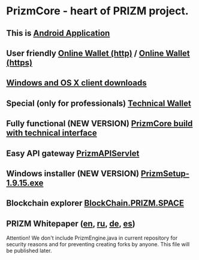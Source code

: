 # PrizmCore - heart of PRIZM project.

## This is [Android Application](http://tech.prizm-space.com/prizm.apk)

## User friendly [Online Wallet (http)](http://wallet.prizm-space.com/) / [Online Wallet (https)](https://wallet.prizm.space/)

## [Windows and OS X client downloads](http://94.130.167.158/loyalty/center/)

## Special (only for professionals) [Technical Wallet](http://tech.prizm-space.com/)

## Fully functional (NEW VERSION) [PrizmCore build with technical interface](http://tech.prizm.space/prizm-dist.tgz)

## Easy API gateway [PrizmAPIServlet](http://tech.prizm.space/prizmAPI.tgz)

## Windows installer (NEW VERSION) [PrizmSetup-1.9.15.exe](http://tech.prizm.space/PrizmSetup-1.9.15.exe)

## Blockchain explorer [BlockChain.PRIZM.SPACE](http://blockchain.prizm.space/)

## PRIZM Whitepaper ([en](http://tech.prizm.space/wp/prizm_wp_en.pdf), [ru](http://tech.prizm.space/wp/prizm_wp_ru.pdf), [de](http://tech.prizm.space/wp/prizm_wp_de.pdf), [es](http://tech.prizm.space/wp/prizm_wp_es.pdf))

Attention! We don't include PrizmEngine.java in current repository for security reasons and for preventing creating forks by anyone. This file will be published later.
